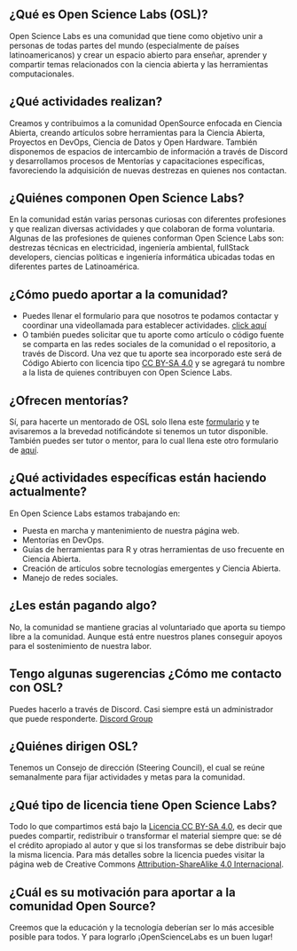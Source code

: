<!--
.. title: FAQ (Preguntas Frecuentes)
.. slug: es
.. date: 2022-02-01
.. author: Ever Vino
.. tags: faq
.. category: faq
.. link: 
.. description: 
.. type: text
-->

<!-- # FAQ (Preguntas Frecuentes) OpenScienceLabs -->

## ¿Qué es Open Science Labs (OSL)?
Open Science Labs es una comunidad que tiene como objetivo unir a personas de todas partes del mundo (especialmente de países latinoamericanos) y crear un espacio abierto para enseñar, aprender y compartir temas relacionados con la ciencia abierta y las herramientas computacionales.

## ¿Qué actividades realizan?
Creamos y contribuimos a la comunidad OpenSource enfocada en Ciencia Abierta, creando artículos sobre herramientas para la Ciencia Abierta, Proyectos en DevOps, Ciencia de Datos y Open Hardware. También disponemos de espacios de intercambio de información a través de Discord y desarrollamos procesos de Mentorías y capacitaciones específicas, favoreciendo la adquisición de nuevas destrezas en quienes nos contactan.

## ¿Quiénes componen Open Science Labs?
En la comunidad están varias personas curiosas con diferentes profesiones y que realizan diversas actividades y que colaboran de forma voluntaria. Algunas de las profesiones de quienes conforman Open Science Labs son: destrezas técnicas en electricidad, ingeniería ambiental, fullStack developers, ciencias políticas e ingeniería informática ubicadas todas en diferentes partes de Latinoamérica.

## ¿Cómo puedo aportar a la comunidad?
* Puedes llenar el formulario para que nosotros te podamos contactar y coordinar una videollamada para establecer actividades.  [click aquí](https://github.com/OpenScienceLabs/request-forms/issues/new/choose?fbclid=IwAR3pDhR5soLQJrgKTUzmT9I1ty8rEyMTtn8LarkDzdDqkUadQc_ugwX5IsE)
* O también puedes solicitar que tu aporte como artículo o código fuente se comparta en las redes sociales de la comunidad o el repositorio, a través de Discord. Una vez que tu aporte sea incorporado este será de Código Abierto con licencia tipo [CC BY-SA 4.0](https://creativecommons.org/licenses/by-sa/4.0/) y se agregará tu nombre a la lista de quienes contribuyen con Open Science Labs.

## ¿Ofrecen mentorías?
Sí, para hacerte un mentorado de OSL solo llena este [formulario](https://github.com/OpenScienceLabs/request-forms/issues/new/choose?fbclid=IwAR3pDhR5soLQJrgKTUzmT9I1ty8rEyMTtn8LarkDzdDqkUadQc_ugwX5IsE) y te avisaremos a la brevedad notificándote si tenemos un tutor disponible.
También puedes ser tutor o mentor, para lo cual llena este otro formulario de [aquí](https://github.com/OpenScienceLabs/request-forms/issues/new/choose?fbclid=IwAR3pDhR5soLQJrgKTUzmT9I1ty8rEyMTtn8LarkDzdDqkUadQc_ugwX5IsE).

## ¿Qué actividades específicas están haciendo actualmente?
En Open Science Labs estamos trabajando en:
* Puesta en marcha y mantenimiento de nuestra página web.
* Mentorías en DevOps.
* Guías de herramientas para R y otras herramientas de uso frecuente en Ciencia Abierta.
* Creación de artículos sobre tecnologías emergentes y Ciencia Abierta.
* Manejo de redes sociales.

## ¿Les están pagando algo?
No, la comunidad se mantiene gracias al voluntariado que aporta su tiempo libre a la comunidad. Aunque está entre nuestros planes conseguir apoyos para el sostenimiento de nuestra labor.

## Tengo algunas sugerencias ¿Cómo me contacto con OSL?
Puedes hacerlo a través de Discord. Casi siempre está un administrador que puede responderte. [Discord Group](http://discord.opensciencelabs.org/)

## ¿Quiénes dirigen OSL?
Tenemos un Consejo de dirección (Steering Council), el cual se reúne semanalmente para fijar actividades y metas para la comunidad.

## ¿Qué tipo de licencia tiene Open Science Labs?
Todo lo que compartimos está bajo la [Licencia CC BY-SA 4.0](https://creativecommons.org/licenses/by-sa/4.0/), es decir que puedes compartir, redistribuir o transformar el material siempre que: se dé el crédito apropiado al autor y que si los transformas se debe distribuir bajo la misma licencia. Para más detalles sobre la licencia puedes visitar la página web de Creative Commons [Attribution-ShareAlike 4.0 Internacional](https://creativecommons.org/licenses/by-sa/4.0/).


## ¿Cuál es su motivación para aportar a la comunidad Open Source?
Creemos que la educación y la tecnología deberían ser lo más accesible posible para todos. Y para lograrlo ¡OpenScienceLabs es un buen lugar!